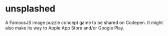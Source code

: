 # unsplashed
A FamousJS image puzzle concept game to be shared on Codepen. It might also make its way to Apple App Store and/or Google Play.
